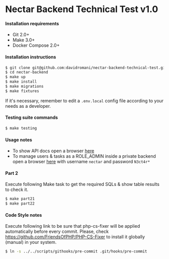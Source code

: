 Nectar Backend Technical Test v1.0
==================================

#### Installation requirements

 * Git 2.0+
 * Make 3.0+
 * Docker Compose 2.0+

#### Installation instructions

```bash
$ git clone git@github.com:davidromani/nectar-backend-technical-test.git nectar-backend
$ cd nectar-backend
$ make up
$ make install
$ make migrations
$ make fixtures
```

If it's necessary, remember to edit a `.env.local` config file according to your needs as a developer.

#### Testing suite commands

```bash
$ make testing
```

#### Usage notes

 * To show API docs open a browser [here](https://localhost:4443/api/docs)
 * To manage users & tasks as a ROLE_ADMIN inside a private backend open a browser [here](https://localhost:4443/admin) with username `nectar` and password `N3ct4r*`

#### Part 2

Execute following Make task to get the required SQLs & show table results to check it.

```bash
$ make part21
$ make part22
```

#### Code Style notes

Execute following link to be sure that php-cs-fixer will be applied automatically before every commit. Please, check https://github.com/FriendsOfPHP/PHP-CS-Fixer to install it globally (manual) in your system.

```bash
$ ln -s ../../scripts/githooks/pre-commit .git/hooks/pre-commit
```
